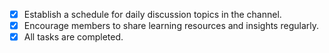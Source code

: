 - [x] Establish a schedule for daily discussion topics in the channel.
- [x] Encourage members to share learning resources and insights regularly.
- [x] All tasks are completed.